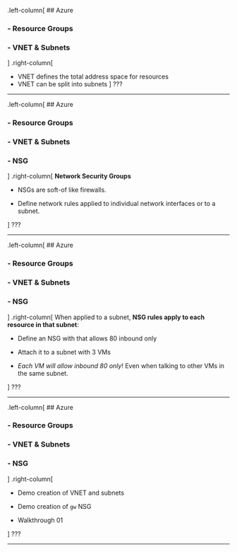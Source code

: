 .left-column[
    ## Azure
### - Resource Groups
### - VNET & Subnets
]
.right-column[
* VNET defines the total address space for resources
* VNET can be split into subnets
]
???

---

.left-column[
    ## Azure
### - Resource Groups
### - VNET & Subnets
### - NSG
]
.right-column[
**Network Security Groups**

* NSGs are soft-of like firewalls.

* Define network rules applied to individual network interfaces or to a subnet.

]
???

---

.left-column[
    ## Azure
### - Resource Groups
### - VNET & Subnets
### - NSG
]
.right-column[
When applied to a subnet, **NSG rules apply to each resource in that subnet**:

* Define an NSG with that allows 80 inbound only

* Attach it to a subnet with 3 VMs

* *Each VM will allow inbound 80 only*! Even when talking to other VMs in the same subnet.

]
???

---

.left-column[
    ## Azure
### - Resource Groups
### - VNET & Subnets
### - NSG
]
.right-column[

* Demo creation of VNET and subnets

* Demo creation of `gw` NSG

* Walkthrough 01

]
???

---